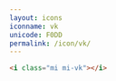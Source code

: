 ```yaml
---
layout: icons
iconname: vk
unicode: F0DD
permalink: /icon/vk/
---
```


``` html
<i class="mi mi-vk"></i>
```
